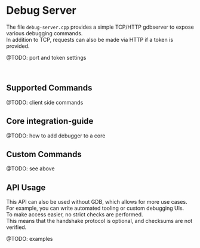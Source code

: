 # Debug Server

The file `debug-server.cpp` provides a simple TCP/HTTP gdbserver to expose various debugging commands.<br/>
In addition to TCP, requests can also be made via HTTP if a token is provided.

@TODO: port and token settings

<br>

## Supported Commands

@TODO: client side commands

## Core integration-guide

@TODO: how to add debugger to a core

## Custom Commands

@TODO: see above

## API Usage

This API can also be used without GDB, which allows for more use cases.<br>
For example, you can write automated tooling or custom debugging UIs.<br>
To make access easier, no strict checks are performed.<br>
This means that the handshake protocol is optional, and checksums are not verified.

@TODO: examples